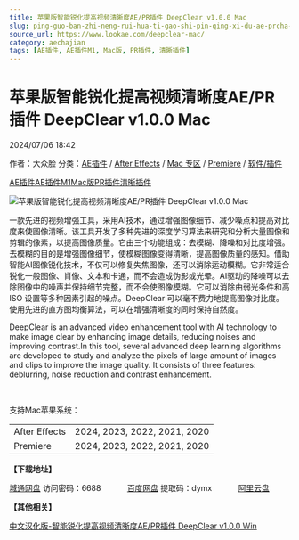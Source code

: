```yaml
---
title: 苹果版智能锐化提高视频清晰度AE/PR插件 DeepClear v1.0.0 Mac
slug: ping-guo-ban-zhi-neng-rui-hua-ti-gao-shi-pin-qing-xi-du-ae-prcha-jian-deepclear-v1-0-0-mac
source_url: https://www.lookae.com/deepclear-mac/
category: aechajian
tags: [AE插件, AE插件M1, Mac版, PR插件, 清晰插件]
---
```

# 苹果版智能锐化提高视频清晰度AE/PR插件 DeepClear v1.0.0 Mac

2024/07/06 18:42

作者：大众脸
分类：[AE插件](https://www.lookae.com/after-effects/aechajian/) / [After Effects](https://www.lookae.com/after-effects/) / [Mac 专区](https://www.lookae.com/mac-osx/) / [Premiere](https://www.lookae.com/qitarjcj/premierezy/) / [软件/插件](https://www.lookae.com/qitarjcj/)

[AE插件](https://www.lookae.com/tag/ae%e6%8f%92%e4%bb%b6/)[AE插件M1](https://www.lookae.com/tag/aem1/)[Mac版](https://www.lookae.com/tag/mac%e7%89%88/)[PR插件](https://www.lookae.com/tag/pr%e6%8f%92%e4%bb%b6/)[清晰插件](https://www.lookae.com/tag/%e6%b8%85%e6%99%b0%e6%8f%92%e4%bb%b6/)

![苹果版智能锐化提高视频清晰度AE/PR插件 DeepClear v1.0.0 Mac](https://www.lookae.com/wp-content/uploads/2023/09/DeepClear.jpg "苹果版智能锐化提高视频清晰度AE/PR插件 DeepClear v1.0.0 Mac-LookAE.com")

一款先进的视频增强工具，采用AI技术，通过增强图像细节、减少噪点和提高对比度来使图像清晰。该工具开发了多种先进的深度学习算法来研究和分析大量图像和剪辑的像素，以提高图像质量。它由三个功能组成：去模糊、降噪和对比度增强。去模糊的目的是增强图像细节，使模糊图像变得清晰，提高图像质量的感知。借助智能AI图像锐化技术，不仅可以修复失焦图像，还可以消除运动模糊。它非常适合锐化一般图像、肖像、文本和卡通，而不会造成伪影或光晕。AI驱动的降噪可以去除图像中的噪声并保持细节完整，而不会使图像模糊。它可以消除由弱光条件和高 ISO 设置等多种因素引起的噪点。DeepClear 可以毫不费力地提高图像对比度。使用先进的直方图均衡算法，可以在增强清晰度的同时保持自然度。

DeepClear is an advanced video enhancement tool with AI technology to make image clear by enhancing image details, reducing noises and improving contrast.In this tool, several advanced deep learning algorithms are developed to study and analyze the pixels of large amount of images and clips to improve the image quality. It consists of three features: deblurring, noise reduction and contrast enhancement.

[﻿﻿﻿](http://cloud.video.taobao.com/play/u/null/p/1/e/6/t/1/427456997882.mp4)

支持Mac苹果系统：

|  |  |
| --- | --- |
| After Effects | 2024, 2023, 2022, 2021, 2020 |
| Premiere | 2024, 2023, 2022, 2021, 2020 |

**【下载地址】**

[城通网盘](https://url70.ctfile.com/f/2827370-1319932927-e2c1ef?p=4431) 访问密码：6688            [百度网盘](https://pan.baidu.com/s/1wj26bR-Go7a0B9Ic4Zul2A?pwd=dymx) 提取码：dymx            [阿里云盘](https://www.alipan.com/s/th9AuRm3BgD)

**【其他相关】**

[中文汉化版-智能锐化提高视频清晰度AE/PR插件 DeepClear v1.0.0 Win](https://www.lookae.com/deepclear/)
